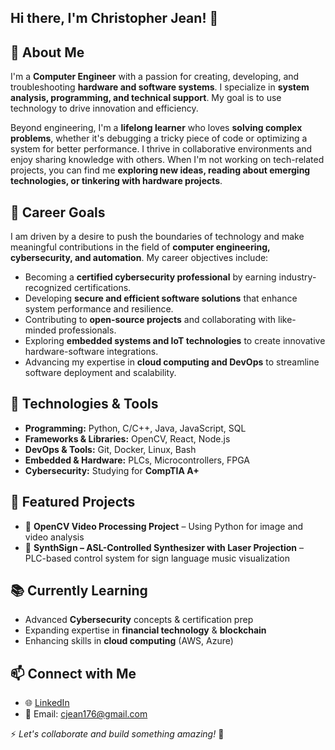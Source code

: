 

## Hi there, I'm Christopher Jean! 👋

## 🚀 About Me
I'm a **Computer Engineer** with a passion for creating, developing, and troubleshooting **hardware and software systems**. I specialize in **system analysis, programming, and technical support**. My goal is to use technology to drive innovation and efficiency.

Beyond engineering, I'm a **lifelong learner** who loves **solving complex problems**, whether it's debugging a tricky piece of code or optimizing a system for better performance. I thrive in collaborative environments and enjoy sharing knowledge with others. When I'm not working on tech-related projects, you can find me **exploring new ideas, reading about emerging technologies, or tinkering with hardware projects**.

## 🎯 Career Goals
I am driven by a desire to push the boundaries of technology and make meaningful contributions in the field of **computer engineering, cybersecurity, and automation**. My career objectives include:
- Becoming a **certified cybersecurity professional** by earning industry-recognized certifications.
- Developing **secure and efficient software solutions** that enhance system performance and resilience.
- Contributing to **open-source projects** and collaborating with like-minded professionals.
- Exploring **embedded systems and IoT technologies** to create innovative hardware-software integrations.
- Advancing my expertise in **cloud computing and DevOps** to streamline software deployment and scalability.

## 🔧 Technologies & Tools
- **Programming:** Python, C/C++, Java, JavaScript, SQL
- **Frameworks & Libraries:** OpenCV, React, Node.js
- **DevOps & Tools:** Git, Docker, Linux, Bash
- **Embedded & Hardware:** PLCs, Microcontrollers, FPGA
- **Cybersecurity:** Studying for **CompTIA A+**

## 📌 Featured Projects
- 🎥 **OpenCV Video Processing Project** – Using Python for image and video analysis
- 🤖 **SynthSign – ASL-Controlled Synthesizer with Laser Projection** – PLC-based control system for sign language music visualization

## 📚 Currently Learning
- Advanced **Cybersecurity** concepts & certification prep
- Expanding expertise in **financial technology** & **blockchain**
- Enhancing skills in **cloud computing** (AWS, Azure)

## 📫 Connect with Me
- 🌐 [LinkedIn](https://www.linkedin.com/in/christopher-jean-comp/)
- 📩 Email: cjean176@gmail.com

⚡ *Let's collaborate and build something amazing!* 🚀
